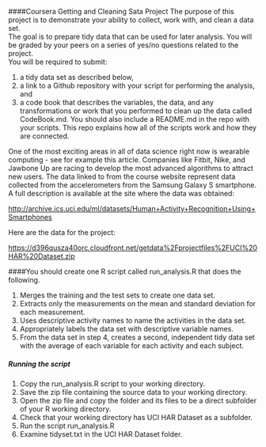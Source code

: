 ####Coursera Getting and Cleaning Sata Project
The purpose of this project is to demonstrate your ability to collect, work with, and clean a data set.  
The goal is to prepare tidy data that can be used for later analysis. You will be graded by your peers on a series of yes/no questions related to the project.   
You will be required to submit:  
1) a tidy data set as described below,  
2) a link to a Github repository with your script for performing the analysis, and   
3) a code book that describes the variables, the data, and any transformations or work that you performed to clean up the data called CodeBook.md. You should also include a README.md in the repo with your scripts. This repo explains how all of the scripts work and how they are connected.  

One of the most exciting areas in all of data science right now is wearable computing - see for example this article. Companies like Fitbit, Nike, and Jawbone Up are racing to develop the most advanced algorithms to attract new users. The data linked to from the course website represent data collected from the accelerometers from the Samsung Galaxy S smartphone. A full description is available at the site where the data was obtained:  

http://archive.ics.uci.edu/ml/datasets/Human+Activity+Recognition+Using+Smartphones 

Here are the data for the project: 

https://d396qusza40orc.cloudfront.net/getdata%2Fprojectfiles%2FUCI%20HAR%20Dataset.zip 


####You should create one R script called run_analysis.R that does the following. 
1. Merges the training and the test sets to create one data set.  
2. Extracts only the measurements on the mean and standard deviation for each measurement.  
3. Uses descriptive activity names to name the activities in the data set.    
4. Appropriately labels the data set with descriptive variable names.  
5. From the data set in step 4, creates a second, independent tidy data set with the average of each variable for each activity and each subject.  


##### Running the script
1. Copy the run_analysis.R script to your working directory.  
2. Save the zip file containing the source data to your working directory.  
3. Open the zip file and copy the folder and its files to be a direct subfolder of your R working directory.  
4. Check that your working directory has UCI HAR Dataset as a subfolder.    
5. Run the script run_analysis.R
6. Examine tidyset.txt in the UCI HAR Dataset folder.


